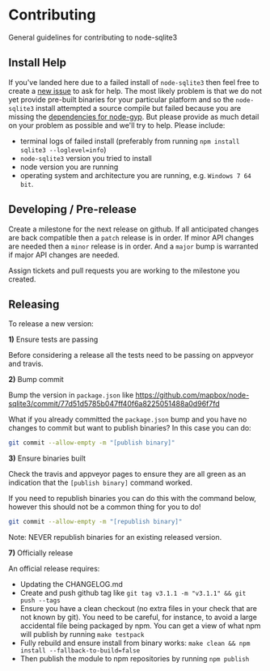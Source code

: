 # Contributing

General guidelines for contributing to node-sqlite3

## Install Help

If you've landed here due to a failed install of `node-sqlite3` then feel free to create a [new issue](https://github.com/mapbox/node-sqlite3/issues/new) to ask for help. The most likely problem is that we do not yet provide pre-built binaries for your particular platform and so the `node-sqlite3` install attempted a source compile but failed because you are missing the [dependencies for node-gyp](https://github.com/TooTallNate/node-gyp#installation). But please provide as much detail on your problem as possible and we'll try to help. Please include:
 - terminal logs of failed install (preferably from running `npm install sqlite3 --loglevel=info`)
 - `node-sqlite3` version you tried to install
 - node version you are running
 - operating system and architecture you are running, e.g. `Windows 7 64 bit`.

## Developing / Pre-release

Create a milestone for the next release on github. If all anticipated changes are back compatible then a `patch` release is in order. If minor API changes are needed then a `minor` release is in order. And a `major` bump is warranted if major API changes are needed.

Assign tickets and pull requests you are working to the milestone you created.

## Releasing

To release a new version:

**1)** Ensure tests are passing

Before considering a release all the tests need to be passing on appveyor and travis.

**2)** Bump commit

Bump the version in `package.json` like https://github.com/mapbox/node-sqlite3/commit/77d51d5785b047ff40f6a8225051488a0d96f7fd

What if you already committed the `package.json` bump and you have no changes to commit but want to publish binaries? In this case you can do:

```sh
git commit --allow-empty -m "[publish binary]"
```

**3)** Ensure binaries built

Check the travis and appveyor pages to ensure they are all green as an indication that the `[publish binary]` command worked.

If you need to republish binaries you can do this with the command below, however this should not be a common thing for you to do!

```sh
git commit --allow-empty -m "[republish binary]"
```

Note: NEVER republish binaries for an existing released version.

**7)** Officially release

An official release requires:

 - Updating the CHANGELOG.md
 - Create and push github tag like `git tag v3.1.1 -m "v3.1.1" && git push --tags`
 - Ensure you have a clean checkout (no extra files in your check that are not known by git). You need to be careful, for instance, to avoid a large accidental file being packaged by npm. You can get a view of what npm will publish by running `make testpack`
 - Fully rebuild and ensure install from binary works: `make clean && npm install --fallback-to-build=false`
 - Then publish the module to npm repositories by running `npm publish`
